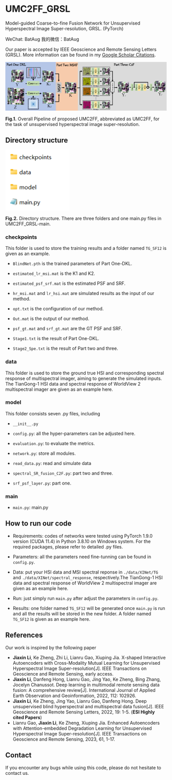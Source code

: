 # UMC2FF_GRSL
Model-guided Coarse-to-fine Fusion Network for Unsupervised Hyperspectral Image Super-resolution, GRSL. (PyTorch)

WeChat: BatAug 我的微信：BatAug

Our paper is accepted by IEEE Geoscience and Remote Sensing Letters (GRSL). 
More information can be found in my [Google Scholar Citations](https://scholar.google.com/citations?user=aSPDpmgAAAAJ&hl=zh-CN).

<img src="./Imgs/fig1.png" width="666px"/>

**Fig.1.** Overall Pipeline of proposed UMC2FF, abbreviated as UMC2FF, for the task of unsupervised hyperspectral image super-resolution.

## Directory structure
<img src="./Imgs/fig2.png" width="200px"/>

**Fig.2.** Directory structure. There are three folders and one main.py files in UMC2FF_GRSL-main.

### checkpoints
This folder is used to store the training results and a folder named `TG_SF12` is given as an example.

- `BlindNet.pth` is the trained parameters of Part One-DKL.

- `estimated_lr_msi.mat` is the K1 and K2.

- `estimated_psf_srf.mat` is the estimated PSF and SRF.

- `hr_msi.mat` and `lr_hsi.mat`  are simulated results as the input of our method.

- `opt.txt` is the configuration of our method.

- `Out.mat` is the output of our method.

- `psf_gt.mat` and  `srf_gt.mat` are the GT PSF and SRF.

- `Stage1.txt` is the result of Part One-DKL.

- `Stage2_Spe.txt` is the result of Part two and three.
  
### data
This folder is used to store the ground true HSI and corresponding spectral response of multispectral imager, aiming to generate the simulated inputs. The TianGong-1 HSI data and spectral response of WorldView 2 multispectral imager are given as an example here.

### model
This folder consists seven .py files, including 
- `__init__.py`

- `config.py`: all the hyper-parameters can be adjusted here.

- `evaluation.py`: to evaluate the metrics.

- `network.py`: store all modules.

- `read_data.py`: read and simulate data

- `spectral_SR_fusion_C2F.py`: part two and three.

- `srf_psf_layer.py`: part one.

### main
- `main.py`: main.py

## How to run our code
- Requirements: codes of networks were tested using PyTorch 1.9.0 version (CUDA 11.4) in Python 3.8.10 on Windows system. For the required packages, please refer to detailed .py files.

- Parameters: all the parameters need fine-tunning can be found in `config.py`.

- Data: put your HSI data and MSI spectral reponse in `./data/XINet/TG` and `./data/XINet/spectral_response`, respectively.The TianGong-1 HSI data and spectral response of WorldView 2 multispectral imager are given as an example here.

- Run: just simply run `main.py` after adjust the parameters in `config.py`.

- Results: one folder named `TG_SF12` will be generated once `main.py` is run and all the results will be stored in the new folder. A folder named `TG_SF12` is given as an example here.

## References

Our work is inspired by the following paper

+ **Jiaxin Li**, Ke Zheng, Zhi Li, Lianru Gao, Xiuping Jia. X-shaped Interactive Autoencoders with Cross-Modality Mutual Learning for Unsupervised Hyperspectral Image Super-resolution[J]. IEEE Transactions on Geoscience and Remote Sensing, early access.
+ **Jiaxin Li**, Danfeng Hong, Lianru Gao, Jing Yao, Ke Zheng, Bing Zhang, Jocelyn Chanussot. Deep learning in multimodal remote sensing data fusion: A comprehensive review[J]. International Journal of Applied Earth Observation and Geoinformation, 2022, 112: 102926.
+ **Jiaxin Li**, Ke Zheng, Jing Yao, Lianru Gao, Danfeng Hong. Deep unsupervised blind hyperspectral and multispectral data fusion[J]. IEEE Geoscience and Remote Sensing Letters, 2022, 19: 1-5. (**ESI Highly cited Papers**)
+ Lianru Gao, **Jiaxin Li**, Ke Zheng, Xiuping Jia. Enhanced Autoencoders with Attention-embedded Degradation Learning for Unsupervised Hyperspectral Image Super-resolution[J]. IEEE Transactions on Geoscience and Remote Sensing, 2023, 61, 1-17.

## Contact

If you encounter any bugs while using this code, please do not hesitate to contact us.
